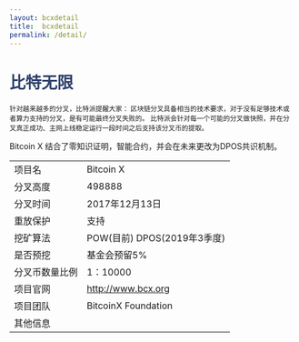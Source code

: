 ```yaml
---
layout: bcxdetail
title:  bcxdetail
permalink: /detail/
---
```

<h1 style="color: #2F416A">比特无限</h1>
<small>针对越来越多的分叉，比特派提醒大家：
       区块链分叉具备相当的技术要求，对于没有足够技术或者算力支持的分叉，是有可能最终分叉失败的。
       比特派会针对每一个可能的分叉做快照，并在分叉真正成功、主网上线稳定运行一段时间之后支持该分叉币的提取。
</small>
<p>Bitcoin X 结合了零知识证明，智能合约，并会在未来更改为DPOS共识机制。
</p>
<table class="center">
  <tbody>
    <tr>
        <td class="tablehalf">项目名</td>
        <td class="tablehalf">Bitcoin X</td>
    </tr>
    <tr>
        <td>分叉高度</td>
        <td>498888</td>
    </tr>
    <tr>
        <td>分叉时间</td>
        <td>2017年12月13日</td>
    </tr>
    <tr>
        <td>重放保护</td>
        <td>支持</td>
    </tr>
    <tr>
        <td>挖矿算法</td>
        <td>POW(目前) DPOS(2019年3季度)</td>
    </tr>
    <tr>
        <td>是否预挖</td>
        <td>基金会预留5%</td>
    </tr>
    <tr>
        <td>分叉币数量比例</td>
        <td>1：10000</td>
    </tr>
    <tr>
        <td>项目官网</td>
        <td><a href="http://www.bcx.org/" target="_blank">http://www.bcx.org</a></td>
    </tr>
    <tr>
        <td>项目团队</td>
        <td>BitcoinX Foundation</td>
    </tr>
    <tr>
        <td>其他信息</td>
        <td></td>
    </tr>
  </tbody>
</table>